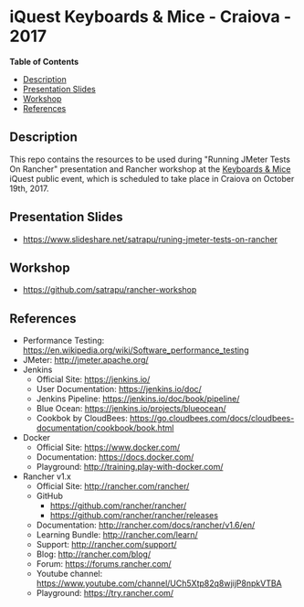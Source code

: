 # iQuest Keyboards & Mice - Craiova - 2017
**Table of Contents**  
- [Description](#description)  
- [Presentation Slides](#slides) 
- [Workshop](#workshop) 
- [References](#references)   

<a name="description">Description</a>
--
This repo contains the resources to be used during "Running JMeter Tests On Rancher" presentation and Rancher workshop at the [Keyboards & Mice](http://www.iquestgroup.com/en/event/keyboards-and-mice-craiova-2017/) iQuest public event, which is scheduled to take place in Craiova on October 19th, 2017.

<a name="slides">Presentation Slides</a>
--
* https://www.slideshare.net/satrapu/runing-jmeter-tests-on-rancher

<a name="workshop">Workshop</a>
--
* https://github.com/satrapu/rancher-workshop

<a name="references">References</a>
--
* Performance Testing: https://en.wikipedia.org/wiki/Software_performance_testing
* JMeter: http://jmeter.apache.org/
* Jenkins
    * Official Site: https://jenkins.io/
    * User Documentation: https://jenkins.io/doc/
    * Jenkins Pipeline: https://jenkins.io/doc/book/pipeline/
    * Blue Ocean: https://jenkins.io/projects/blueocean/
    * Cookbok by CloudBees: https://go.cloudbees.com/docs/cloudbees-documentation/cookbook/book.html
* Docker
    * Official Site: https://www.docker.com/
    * Documentation: https://docs.docker.com/
    * Playground: http://training.play-with-docker.com/
* Rancher v1.x
   * Official Site: http://rancher.com/rancher/
   * GitHub
       * https://github.com/rancher/rancher/
       * https://github.com/rancher/rancher/releases
   * Documentation: http://rancher.com/docs/rancher/v1.6/en/
   * Learning Bundle: http://rancher.com/learn/
   * Support: http://rancher.com/support/
   * Blog: http://rancher.com/blog/
   * Forum: https://forums.rancher.com/
   * Youtube channel: https://www.youtube.com/channel/UCh5Xtp82q8wjijP8npkVTBA
   * Playground: https://try.rancher.com/
